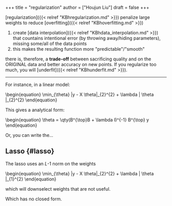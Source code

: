 +++
title = "regularization"
author = ["Houjun Liu"]
draft = false
+++

[regularization]({{< relref "KBhregularization.md" >}}) penalize large weights to reduce [overfitting]({{< relref "KBhoverfitting.md" >}})

1.  create [data interpolation]({{< relref "KBhdata_interpolation.md" >}}) that countains intentional error (by throwing away/hiding parameters), missing some/all of the data points
2.  this makes the resulting function more "predictable"/"smooth"

there is, therefore, a **trade-off** between sacrificing quality and on the ORIGINAL data and better accuracy on new points. If you regularize too much, you will [underfit]({{< relref "KBhunderfit.md" >}}).

---

For instance, in a linear model:

\begin{equation}
\min\_{\theta} |y - X \theta|\_{2}^{2} + \lambda | \theta |\_{2}^{2}
\end{equation}

This gives a analytical form:

\begin{equation}
\theta = \qty(B^{\top}B + \lambda I)^{-1} B^{\top} y
\end{equation}

Or, you can write the...


## Lasso {#lasso}

The lasso uses an $L$-1 norm on the weights

\begin{equation}
\min\_{\theta} |y - X \theta|\_{2}^{2} + \lambda | \theta |\_{1}^{2}
\end{equation}

which will downselect weights that are not useful.

Which has no closed form.
